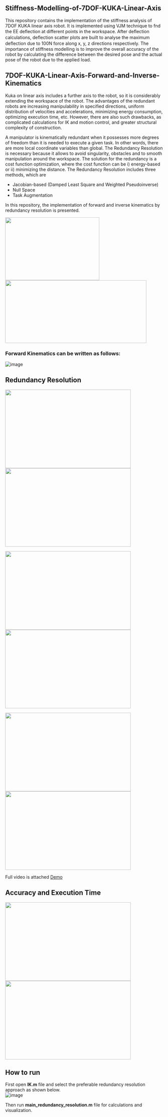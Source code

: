 ## Stiffness-Modelling-of-7DOF-KUKA-Linear-Axis

This repository contains the implementation of the stiffness analysis of 7DOF KUKA linear axis robot. It is implemented using VJM technique to fnd the EE deﬂection at different points in the workspace. After deﬂection calculations, deﬂection scatter plots are built to analyse the maximum deﬂection due to 100N force along x, y, z directions respectively. The importance of stiffness modelling is to improve the overall accuracy of the robot by calculating the difference between the desired pose and the actual pose of the robot due to the applied load. 

## 7DOF-KUKA-Linear-Axis-Forward-and-Inverse-Kinematics
Kuka on linear axis includes a further axis to the robot, so it is considerably extending the workspace of the robot. The advantages of the redundant robots are increasing manipulability in specified directions, uniform distribution of velocities and accelerations, minimizing energy consumption, optimizing execution time, etc. However, there are also such drawbacks, as complicated calculations for IK and motion control, and greater structural complexity of construction. 

A manipulator is kinematically redundant when it possesses more degrees of freedom than it is needed to execute a given task. In other words, there are more local coordinate variables than global. The Redundancy Resolution is necessary because it allows to avoid singularity, obstacles and to smooth manipulation around the workspace. The solution for the redundancy is a cost function optimization, where the cost function can be i) energy-based  or ii) minimizing the distance. The Redundancy Resolution includes three methods, which are
- Jacobian-based (Damped Least Square and Weighted Pseudoinverse)
- Null Space
- Task Augmentation

In this repository, the implementation of forward and inverse kinematics by redundancy resolution is presented.

<p float="left">
  <img src="https://user-images.githubusercontent.com/90580636/171466339-c1a0e96f-71ec-41f2-8891-c0522536ea04.png" width="300" height="200" />
  <img src="https://user-images.githubusercontent.com/90580636/171468054-fc96ca19-5f39-4893-9723-24872b333bb4.png" width="450" height="200" />
</p>

### Forward Kinematics can be written as follows:
![image](https://user-images.githubusercontent.com/90580636/171468322-838cf1ab-ec6d-4d20-b146-d6a899b7f772.png)

## Redundancy Resolution
<p float="left">
  <img src="https://user-images.githubusercontent.com/90580636/171469073-93323e4f-abcc-469c-b489-19b9a1db5b5d.png" width="400" height="250" />
  <img src="https://user-images.githubusercontent.com/90580636/171469345-cb54277e-f549-4ec6-8ec3-556dd4845b13.png" width="400" height="250" />
</p>

<p float="left">
  <img src="https://user-images.githubusercontent.com/90580636/171469849-489290aa-b067-4952-9732-b77974ec8a10.png" width="400" height="250" />
  <img src="https://user-images.githubusercontent.com/90580636/171469928-d7b110be-e9cd-44af-a386-8c02b60a546d.png" width="400" height="250" />
</p>

<p float="left">
  <img src="https://user-images.githubusercontent.com/90580636/171470153-220e32db-2a84-4a0e-a2dc-6f905537f914.png" width="400" height="250" />
  <img src="https://user-images.githubusercontent.com/90580636/171528705-ad43698d-2fb1-4dde-9b31-ebfeaaa90476.gif" width="400" height="250" />
</p>

Full video is attached [Demo](https://drive.google.com/file/d/1I8UYfvtLoLUNbsUBSjFK0nfnFJDAhTh2/view?usp=sharing)

## Accuracy and Execution Time
<p float="left">
  <img src="https://user-images.githubusercontent.com/90580636/171470183-2ce3e89f-c301-4c04-a6e9-2bafcdb007ac.png" width="400" height="250" />
  <img src="https://user-images.githubusercontent.com/90580636/171470229-4b67a4a2-a5a0-4eb3-bdb6-4ea947d22362.png" width="400" height="250" />
</p>

## How to run
First open **IK.m** file and select the preferable redundancy resolution approach as shown below.  
![image](https://user-images.githubusercontent.com/90580636/171529073-6cd53dc4-00f9-4a7c-ab84-731ca4e7e62f.png)

Then run **main_redundancy_resolution.m** file for calculations and visualization.


